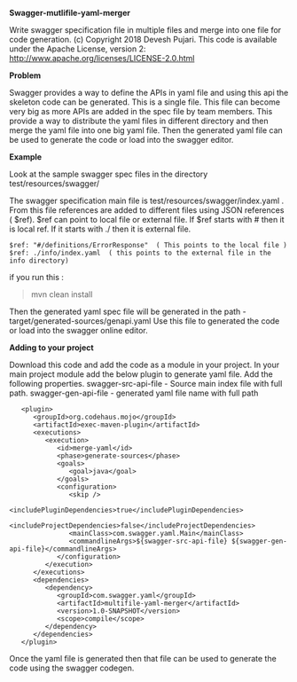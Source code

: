 
**Swagger-mutlifile-yaml-merger**

Write swagger specification file in multiple files and  merge into one file for code generation. 
(c) Copyright 2018 Devesh Pujari. This code is available under the Apache License, version 2: http://www.apache.org/licenses/LICENSE-2.0.html

**Problem**

Swagger provides a way to define the APIs in yaml file and using this api the skeleton code can be generated. 
This is a single file. This file can become very big as more APIs are added in the spec file by team members. 
This provide a way to distribute the yaml files in different directory and then merge the yaml file into one big yaml file.
Then the generated yaml file can be used to generate the code or load into the swagger editor. 

**Example**

Look at the sample swagger spec files in the directory test/resources/swagger/

The swagger specification main file is  test/resources/swagger/index.yaml .
From this file references are added to different files using JSON references ( $ref).
$ref can point to local file or external file. 
If $ref starts with # then it is local ref. If it starts with ./ then it is external file. 
    
    $ref: "#/definitions/ErrorResponse"  ( This points to the local file )
    $ref: ./info/index.yaml  ( this points to the external file in the info directory)
  
if you run this :
> mvn clean install 

Then the generated yaml spec file will be generated in the path - target/generated-sources/genapi.yaml
Use this file to generated the code or load into the swagger online editor.   
  



**Adding to your project**

Download this code and add the code as a module in your project. 
In your main project module add the below plugin to generate yaml file. 
Add the following properties.
 swagger-src-api-file - Source main index file with full path. 
 swagger-gen-api-file - generated yaml file name with full path
 
       <plugin>
          <groupId>org.codehaus.mojo</groupId>
          <artifactId>exec-maven-plugin</artifactId>
          <executions>
             <execution>
                <id>merge-yaml</id>
                <phase>generate-sources</phase>
                <goals>
                   <goal>java</goal>
                </goals>
                <configuration>
                   <skip />
                   <includePluginDependencies>true</includePluginDependencies>
                   <includeProjectDependencies>false</includeProjectDependencies>
                   <mainClass>com.swagger.yaml.Main</mainClass>
                   <commandlineArgs>${swagger-src-api-file} ${swagger-gen-api-file}</commandlineArgs>
                </configuration>
             </execution>
          </executions>
          <dependencies>
             <dependency>
                <groupId>com.swagger.yaml</groupId>
                <artifactId>multifile-yaml-merger</artifactId>
                <version>1.0-SNAPSHOT</version>
                <scope>compile</scope>
             </dependency>
          </dependencies>
       </plugin>
   
   Once the yaml file is generated then that file can be used to generate the code using the swagger codegen. 
   
   